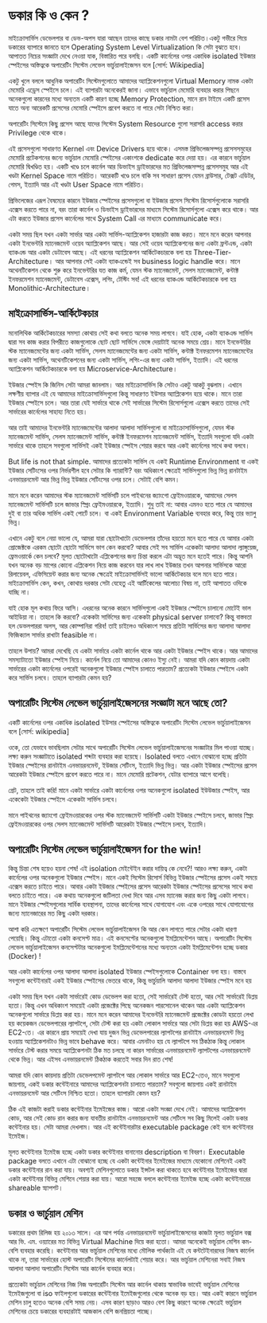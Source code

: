 # ডকার কি ও কেন ?
মাইক্রোসার্ভিস ডেভেলপার বা ডেভ-অপস যারা আছেন তাদের কাছে ডকার নামটা বেশ পরিচিত।একটু গভীরে গিয়ে ডকারের ব্যাপারে জানতে হলে  Operating System Level Virtualization কি  সেটা বুঝতে হবে। আপাতত নিচের সংজ্ঞাটা দেখে নেওয়া যাক, বিস্তারিত পরে বলছি। 
একটি কার্নেলের ওপর একাধিক isolated ইউজার স্পেইসের অস্তিত্বকে অপারেটিং সিস্টেম লেভেল ভার্চুয়ালাইজেসন বলে [সোর্স: Wikipedia]

একটু খুলে বললে আধুনিক অপারেটিং সিস্টেমগুলোতে আমাদের অ্যাপ্লিকেশনগুলো Virtual Memory নামক একটা মেমোরি এড্রেস স্পেইসে চলে। এই ব্যাপারটা অনেকেরই জানা। এভাবে ভার্চুয়াল মেমোরি ব্যবহার করার পিছনে অনেকগুলো কারনের মধ্যে অন্যতম একটি কারণ হচ্ছে Memory Protection, মানে রান টাইমে একটি প্রসেস যাতে অন্য আরেকটি প্রসেসের মেমোরি স্পেইসে প্রবেশ করতে না পারে সেটা নিশ্চিত করা।

অপারেটিং সিস্টেমে কিছু প্রসেস আছে যাদের সিস্টেম System Resource গুলো  সরাসরি access করার Privilege থেকে থাকে। 

এই প্রসেসগুলো সাধারণত Kernel এবং Device Drivers হয়ে থাকে। এসমস্ত প্রিভিলেজসম্পন্ন প্রসেসসমুহের মেমোরি প্রটেকশনের জন্যে ভার্চুয়াল মেমোরি স্পেইসের একাংশকে dedicate করে দেয়া হয়। এর কারনে ভার্চুয়াল মেমোরি দ্বিখণ্ডিত হয়। একটি খণ্ডে চলে কার্নেল আর ডিভাইস ড্রাইভারদের মত প্রিভিলেজসম্পন্ন প্রসেসসমুহ আর এই খণ্ডটা Kernel Space নামে পরিচিত। আরেকটি খণ্ডে চলে বাকি সব সাধারণ প্রসেস যেমন ব্রাউসার, টেক্সট এডিটর, গেমস, ইত্যাদি আর এই খণ্ডটা User Space নামে পরিচিত।

প্রিভিলেজের এরূপ বৈষম্যের কারনে ইউজার স্পেইসের প্রসেসগুলো বা ইউজার প্রসেস সিস্টেম রিসোর্সগুলোকে সরাসরি এক্সেস করতে পারে না, বরং তারা কার্নেল ও ডিভাইস ড্রাইভারদের মাধ্যমে সিস্টেম রিসোর্সগুলো এক্সেস করে থাকে। আর এটা করতে ইউজার প্রসেস কার্নেলের সাথে System Call এর মাধ্যমে communicate করে।

একটা সময় ছিল যখন একটা সার্ভার আর একটা সার্ভিস-অ্যাপ্লিকেশন হাজারটা কাজ করত। মানে মনে করেন আপনার একটা ইনভেন্টরি ম্যানেজমেন্ট ওয়েব অ্যাপ্লিকেশন আছে। আর সেই ওয়েব অ্যাপ্লিকেশনের জন্য একটা ফ্রন্টএন্ড, একটা ব্যাকএন্ড আর একটা ডেটাবেস আছে। এই ধরনের অ্যাপ্লিকেশন আর্কিটেকচারকে বলা হয় Three-Tier-Architecture। আর আপনার সেই একটা ব্যাকএন্ডেই সব business logic handle করে। মানে অথেনটিকেশন থেকে শুরু করে ইনভেন্টরির যত কাজ কর্ম, যেমন স্টক ম্যানেজমেন্ট, সেলস ম্যানেজমেন্ট, কন্টাক্ট ইনফরমেশন ম্যানেজমেন্ট, ডেটাবেস এক্সেস, লগিং, টেস্টিং সব! এই ধরনের ব্যাকএন্ড আর্কিটেকচারকে বলা হয় Monolithic-Architecture।

## মাইক্রোসার্ভিস-আর্কিটেকচার
মনোলিথিক আর্কিটেকচারের সমস্যা কোথায় সেই কথা বলতে অনেক সময় লাগবে। যাই হোক,  একটা ব্যাকএন্ড সার্ভিস দ্বারা সব কাজ করার বিপরীতে কাজগুলোকে ছোট ছোট সার্ভিসে ভেঙ্গে দেয়াটাই অনেক সময়ে শ্রেয়। মানে ইনভেন্টরির স্টক ম্যানেজমেন্টের জন্য একটা সার্ভিস, সেলস ম্যানেজমেন্টের জন্য একটা সার্ভিস, কন্টাক্ট ইনফরমেশন ম্যানেজমেন্টের জন্য একটা সার্ভিস, অথেনটিকেশনের জন্য একটা সার্ভিস, লগিং-এর জন্য একটা সার্ভিস, ইত্যাদি। এই ধরনের অ্যাপ্লিকেশন আর্কিটেকচারকে বলা হয় Microservice-Architecture।

ইউজার স্পেইস কি জিনিস সেটা আমরা জানলাম। আর মাইক্রোসার্ভিস কি  সেটাও একটু আকটু বুঝলাম। এখানে লক্ষণীয় ব্যাপার এই যে আমাদের মাইক্রোসার্ভিসগুলো কিন্তু সাধারণত ইউসার অ্যাপ্লিকেশন হয়ে থাকে। মানে তারা ইউজার স্পেইসে চলে। আর তারা যেই সার্ভারে থাকে সেই সার্ভারের সিস্টেম রিসোর্সগুলো এক্সেস করতে তাদের সেই সার্ভারের কার্নেলের সাহায্য নিতে হয়।

আর তাই আমাদের ইনভেন্টরি ম্যানেজমেন্টের আলাদা আলাদা সার্ভিসগুলো বা মাইক্রোসার্ভিসগুলো, যেমন স্টক ম্যানেজমেন্ট সার্ভিস, সেলস ম্যানেজমেন্ট সার্ভিস, কন্টাক্ট ইনফরমেশন ম্যানেজমেন্ট সার্ভিস, ইত্যাদি সবগুলো যদি একটা সার্ভারে থাকে তাহলে সবগুলো সার্ভিসই একই ইউজার স্পেইস শেয়ার করবে আর একই কার্নেলের সাথে কথা বলবে।

But life is not that simple. আমাদের প্রত্যেকটা সার্ভিস যে একই Runtime Environment বা একই ইউজার সেটিংসের ওপর নির্ভরশীল হবে সেটার কি গ্যারান্টি? বরং অধিকাংশ ক্ষেত্রেই সার্ভিসগুলো ভিন্ন ভিন্ন রানটাইম এনভায়রনমেন্ট আর ভিন্ন ভিন্ন ইউজার সেটিংসের ওপর চলে। সেটাই বেশি কমন।

মানে মনে করেন আমাদের স্টক ম্যানেজমেন্ট সার্ভিসটি চলে পাইথনের জ্যাংগো ফ্রেইমওয়ারকে, আমাদের সেলস ম্যানেজমেন্ট সার্ভিসটি চলে জাভার স্প্রিং ফ্রেইমওয়ারকে, ইত্যাদি। শুধু তাই না: আবার এমনও হতে পারে যে আমাদের দুই বা তার অধিক সার্ভিস একই পোর্টে চলে। বা একই Environment Variable ব্যবহার করে, কিন্তু তার ভ্যালু ভিন্ন।

এখানে একটু বলে নেয়া ভালো যে, আমরা যারা ছোটোখাটো ডেভেলপার তাঁদের হয়তো মনে হতে পারে যে আমার একটা প্রোজেক্টকে এরকম ছোটো ছোটো সার্ভিসে ভাগ কেন করবো? আবার সেই সব সার্ভিস একেকটা আলাদা আলাদা ল্যাঙ্গুয়েজ, ফ্রেমওয়ার্কে কেন চলবে? মূলত ছোটোখাটো এপ্লিকেশনের জন্য চিন্তা করলে এটা অদ্ভূত মনে হতেই পারে। কিন্তু আপনি যখন অনেক বড় মাপের কোনো এপ্লিকেশন নিয়ে কাজ করবেন যার লাখ লাখ ইউজার তখন আপনার সার্ভিসকে আরো রিলায়েবল, এফিসিয়েন্ট করার জন্য অনেক ক্ষেত্রেই মাইক্রোসার্ভিসই ভালো আর্কিটেকচার বলে মনে হতে পারে। মাইক্রোসার্ভিস কেন, কখন, কোথায় দরকার সেটা যেহেতু এই আর্টিকেলের আলোচ্য বিষয় না, তাই আপাতত ওদিকে যাচ্ছি না।

যাই হোক মূল কথায় ফিরে আসি। এধরনের অনেক কারনে সার্ভিসগুলো একই ইউজার স্পেইসে চালানো মোটেই ভাল আইডিয়া না। তাহলে কি করবো? একেকটা সার্ভিসের জন্য একেকটা physical server চালাবো?
কিন্তু বাস্তবতা হল ডেভলপাররা অলস, আর কোম্পানিরা গরিব! তাই চাইলেও অধিকাংশ সময়ে প্রতিটা সার্ভিসের জন্য আলাদা আলাদা ফিজিক্যাল সার্ভার রাখাটা feasible না।

তাহলে উপায়? আমরা দেখেছি যে একটা সার্ভারে একটা কার্নেল থাকে আর একটা ইউজার স্পেইস থাকে। আর আমাদের সমস্যাটাতো ইউজার স্পেইস নিয়ে। কার্নেল নিয়ে তো আমাদের কোনও ইস্যু নেই। আমরা যদি কোন কায়দায় একটা সার্ভারের একটা কার্নেলের ওপরেই অনেকগুলো ইউজার স্পেইস চালাতে পারতাম? প্রত্যেকটা ইউজার স্পেইসে একটা করে সার্ভিস চলবে। তাহলে ব্যাপারটা কেমন হয়?

## অপারেটিং সিস্টেম লেভেল ভার্চুয়ালাইজেসনের সংজ্ঞাটা মনে আছে তো?
একটি কার্নেলের ওপর একাধিক isolated ইউসার স্পেইসের অস্তিত্বকে অপারেটিং সিস্টেম লেভেল ভার্চুয়ালাইজেসন বলে [সোর্স: wikipedia]

ওকে, তো যেভাবে ভাবছিলাম সেটার সাথে অপারেটিং সিস্টেম লেভেল ভার্চুয়ালাইজেসনের সংজ্ঞাটার মিল পাওয়া যাচ্ছে। লক্ষ্য করুন সংজ্ঞাটাতে isolated শব্দটা ব্যবহার করা হয়েছে। Isolated বলতে এখানে বোঝানো হচ্ছে প্রতিটা ইউজার স্পেইসের রানটাইম এনভায়রনমেন্ট, ইউজার সেটিংস, ইত্যাদি ভিন্ন ভিন্ন। আর একটা ইউজার স্পেইসের প্রসেস আরেকটা ইউজার স্পেইসে প্রবেশ করতে পারে না। মানে মেমোরি প্রটেকশন, যেটার ব্যাপারে আগে বলেছি।

গ্রেট, তাহলে তাই করি! মানে একটা সার্ভারে একটা কার্নেলের ওপর অনেকগুলো isolated ইউউজার স্পেইস, আর একেকেটা ইউজার স্পেইসে একেকটা সার্ভিস চলবে।

মানে পাইথনের জ্যাংগো ফ্রেইমওয়ারকের ওপর স্টক ম্যানেজমেন্ট সার্ভিসটি একটা ইউজার স্পেইসে চলবে, জাভার স্প্রিং ফ্রেইমওয়ারকের ওপর সেলস ম্যানেজমেন্ট সার্ভিসটি আরেকটা ইউজার স্পেইসে চলবে, ইত্যাদি।

## অপারেটিং সিস্টেম লেভেল ভার্চুয়ালাইজেসন for the win!
কিন্তু চিন্তা শেষ হয়েও হয়না শেষ! এই isolation মেইন্টেইন করার দায়িত্ব কে নেবে?! আরও লক্ষ্য করুন, একটা কার্নেলের ওপর অনেকগুলো ইউজার স্পেইস। মানে একই সিস্টেম রিসোর্স বিভিন্ন ইউজার স্পেইসের প্রসেস একই সময়ে এক্সেস করতে চাইতে পারে। আবার একটা ইউজার স্পেইসের প্রসেস আরেকটা ইউজার স্পেইসের প্রসেসের সাথে কথা বলতে চাইতে পারে। এক কথায় অনেকগুলো জটিলতা দেখা দিবে আর এসব ম্যানেজ করার জন্য কিছু একটা লাগবে। মানে ইউজার স্পেইসগুলোর সার্বিক ব্যবস্থাপনা, তাদের কার্নেলের সাথে যোগাযোগ এবং একে ওপরের সাথে যোগাযোগের জন্যে ম্যানেজারের মত কিছু একটা দরকার।

আশা করি এতক্ষণে অপারেটিং সিস্টেম লেভেল ভার্চুয়ালাইজেসন কি আর কেন লাগতে পারে সেটার একটা ধারণা পেয়েছি। কিন্তু এটাতো একটা কনসেপ্ট মাত্র। এই কনসেপ্টের অনেকগুলো ইমপ্লিমেন্টেশন আছে। অপারেটিং সিস্টেম লেভেল ভার্চুয়ালাইজেসন কনসেপ্টটার অনেকগুলো ইমপ্লিমেন্টেশনের মধ্যে অন্যতম একটা ইমপ্লিমেন্টেশন হচ্ছে ডকার (Docker) !

আর একটা কার্নেলের ওপর আলাদা আলাদা isolated ইউজার স্পেইসগুলোকে Container বলা হয়। বাস্তবে সবগুলো কন্টেইনারই একই ইউজার স্পেইসের ভেতরে থাকে, কিন্তু ভার্চুয়ালি আলাদা আলাদা ইউজার স্পেইস মনে হয়

একটা সময় ছিল যখন একটা সার্ভারেই কোড ডেভেলপ করা হতো, সেই সার্ভারেই টেস্ট হতো, আর সেই সার্ভারেই ডিপ্লয় হতো। কিন্তু এখন অধিকাংশ সময়েই একটা প্রজেক্টের পিছে অনেকজন পারসোনেল থাকেন আর একটা অ্যাপ্লিকেশন অনেকগুলো সার্ভারে ডিপ্লয় করা হয়। মানে মনে করেন আমাদের ইনভেন্টরি ম্যানেজমেন্ট প্রজেক্টের কোডটা হয়তো লেখা হয় কয়েকজন ডেভেলপারের ল্যাপটপে, সেটা টেস্ট করা হয় একটা লোকাল সার্ভারে আর সেটা ডিপ্লয় করা হয় AWS-এর EC2-তে।
এর কারনে প্রায় সময়েই দেখা যায় দুজন ভিন্ন ডেভেলপারের ল্যাপটপের রানটাইম এনভায়রনমেন্ট ভিন্ন হওয়ায় অ্যাপ্লিকেশনটাও ভিন্ন ভাবে behave করে। আবার এমনটাও হয় যে ল্যাপটপে সব ঠিকঠাক কিন্তু লোকাল সার্ভারে টেস্ট করার সময়ে অ্যাপ্লিকেশনটা ঠিক মত চলছে না কারন সার্ভারের এনভায়রনমেন্ট ল্যাপটপের এনভায়রনমেন্ট থেকে ভিন্ন। আর এইসব এনভায়রনমেন্ট ঠিকঠাক করতেই সবার দিন রাত শেষ!

আমরা যদি কোন কায়দায় প্রতিটা ডেভেলপমেন্ট ল্যাপটপে আর লোকাল সার্ভারে আর EC2-তেও, মানে সবগুলো জায়গায়, একই ডকার কন্টেইনারে আমাদের অ্যাপ্লিকেশনটা চালাতে পারতাম? সবগুলো জায়গায় একই রানটাইম এনভায়রনমেন্ট আর সেটিংস নিশ্চিত হতো। তাহলে ব্যাপারটা কেমন হয়?

ঠিক এই কাজটা করাই ডকার কন্টেইনার ইমেইজের কাজ। আরো একটা সংজ্ঞা দেখে নেই।
আমাদের অ্যাপ্লিকেশন কোড, আর সেই কোড রান করার জন্য যাবতীয় রানটাইম এনভায়রনমেন্ট আর সেটিংস সব কিছু মিলেই একটা ডকার কন্টেইনার হয়। সেটা আমরা দেখলাম। আর এই কন্টেইনারটার executable package কেই বলে কন্টেইনার ইমেইজ।

মূলত কন্টেইনার ইমেইজ হচ্ছে একটা ডকার কন্টেইনার বানানোর description বা বিবরণ। Executable package বলতে এখানে এটা বোঝানো হচ্ছে যে একটা কন্টেইনার ইমেইজের মাধ্যমে যেকোনো মেশিনেই একই ডকার কন্টেইনার রান করা যায়। অবশ্যই মেশিনগুলোতে ডকার ইন্সটল করা থাকতে হবে
কন্টেইনার ইমেইজের দ্বারা একটা কন্টেইনার বিভিন্ন মেশিনে শেয়ার করা যায়। আরো সহজে বললে কন্টেইনার ইমেইজ হচ্ছে একটা কন্টেইনারের shareable স্ন্যাপশট।

## ডকার ও ভার্চুয়াল মেশিন
ডকারের প্রথম রিলিজ হয় ২০১৩ সালে। এর আগ পর্যন্ত এনভায়রনমেন্ট ভার্চুয়ালাইজেসনের কাজটা মূলত ভার্চুয়াল বক্স আর ভি. এম. ওয়্যারের মত বিভিন্ন Virtual Machine দিয়ে করা হতো। আমরা অনেকেই ভার্চুয়াল মেশিন কম-বেশি ব্যবহার করেছি। কন্টেইনার আর ভার্চুয়াল মেশিনের মধ্যে মৌলিক পার্থক্যটা এই যে কন্টটেইনারদের নিজস্ব কার্নেল থাকে না, তারা সার্ভারের হোস্ট অপারেটিং সিস্টেমের কার্নেলটাই শেয়ার করে। আর ভার্চুয়াল মেশিনেরা সবাই নিজস্ব আলাদা আলাদা অপারেটিং সিস্টেম আর কার্নেল ব্যবহার করে।

প্রত্যেকটা ভার্চুয়াল মেশিনের নিজ নিজ অপারেটিং সিস্টেম আর কার্নেল থাকায় স্বাভাবিক ভাবেই ভার্চুয়াল মেশিনের ইমেইজগুলো বা iso ফাইলগুলো ডকারের কন্টেইনার ইমেইজগুলোর থেকে অনেক বড় হয়। আর একই কারনে ভার্চুয়াল মেশিন চালু হতেও অনেক বেশি সময় নেয়। এসব কারণ ছাড়াও আরও বেশ কিছু কারণে অনেক ক্ষেত্রেই ভার্চুয়াল মেশিনের চেয়ে ডকারের ব্যবহারটাই আজকাল বেশি জনপ্রিয়তা পাচ্ছে।
